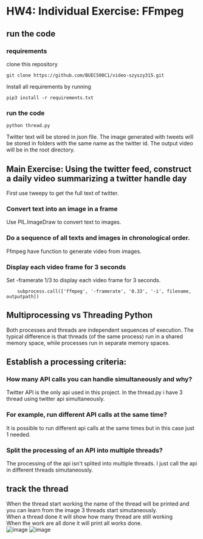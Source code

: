# HW4:  Individual Exercise:  FFmpeg
## run the code
### requirements
clone this repository
```
git clone https://github.com/BUEC500C1/video-szyszy315.git
```
Install all requirements by running
```
pip3 install -r requirements.txt
```
### run the code
```
python thread.py
```
Twitter text will be stored in json file. The image generated with tweets will be stored in folders with the same name as the twitter id. The output video will be in the root directory.<br>

## Main Exercise:  Using the twitter feed, construct a daily video summarizing a twitter handle day
First use tweepy to get the full text of twitter.
### Convert text into an image in a frame
Use PIL.ImageDraw to convert text to images.
### Do a sequence of all texts and images in chronological order.
Ffmpeg have function to generate video from images.
### Display each video frame for 3 seconds
Set -framerate 1/3 to display each video frame for 3 seconds.
```
    subprocess.call(['ffmpeg', '-framerate', '0.33', '-i', filename, outputpath])
```
## Multiprocessing vs Threading Python
Both processes and threads are independent sequences of execution. The typical difference is that threads (of the same process) run in a shared memory space, while processes run in separate memory spaces.

## Establish a processing criteria:
### How many API calls you can handle simultaneously and why?
Twitter API is the only api used in this project. In the thread.py i have 3 thread using twitter api simultaneously. 
### For example, run different API calls at the same time?
It is possible to run different api calls at the same times but in this case just 1 needed. 
### Split the processing of an API into multiple threads?
The processing of the api isn't splited into multiple threads. I just call the api in different threads simutaneously.
## track the thread
When the thread start working the name of the thread will be printed and you can learn from the image 3 threads start simutaneously.<br>
When a thread done it will show how many thread are still working<br>
When the work are all done it will print all works done.<br>
![image](https://github.com/BUEC500C1/video-szyszy315/blob/master/ec500hw4.png)
![image](https://github.com/BUEC500C1/video-szyszy315/blob/master/threadtrack.png)
